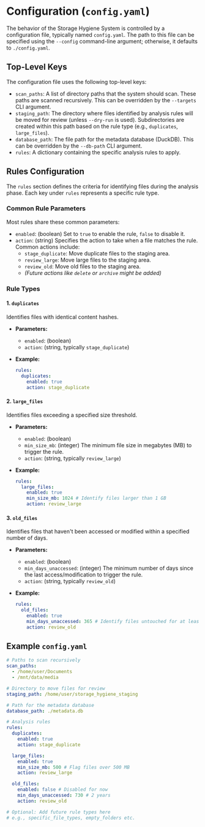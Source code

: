 # Configuration (`config.yaml`)

The behavior of the Storage Hygiene System is controlled by a configuration file, typically named `config.yaml`. The path to this file can be specified using the `--config` command-line argument; otherwise, it defaults to `./config.yaml`.

## Top-Level Keys

The configuration file uses the following top-level keys:

*   `scan_paths`: A list of directory paths that the system should scan. These paths are scanned recursively. This can be overridden by the `--targets` CLI argument.
*   `staging_path`: The directory where files identified by analysis rules will be moved for review (unless `--dry-run` is used). Subdirectories are created within this path based on the rule type (e.g., `duplicates`, `large_files`).
*   `database_path`: The file path for the metadata database (DuckDB). This can be overridden by the `--db-path` CLI argument.
*   `rules`: A dictionary containing the specific analysis rules to apply.

## Rules Configuration

The `rules` section defines the criteria for identifying files during the analysis phase. Each key under `rules` represents a specific rule type.

### Common Rule Parameters

Most rules share these common parameters:

*   `enabled`: (boolean) Set to `true` to enable the rule, `false` to disable it.
*   `action`: (string) Specifies the action to take when a file matches the rule. Common actions include:
    *   `stage_duplicate`: Move duplicate files to the staging area.
    *   `review_large`: Move large files to the staging area.
    *   `review_old`: Move old files to the staging area.
    *   *(Future actions like `delete` or `archive` might be added)*

### Rule Types

#### 1. `duplicates`

Identifies files with identical content hashes.

*   **Parameters:**
    *   `enabled`: (boolean)
    *   `action`: (string, typically `stage_duplicate`)

*   **Example:**
    ```yaml
    rules:
      duplicates:
        enabled: true
        action: stage_duplicate
    ```

#### 2. `large_files`

Identifies files exceeding a specified size threshold.

*   **Parameters:**
    *   `enabled`: (boolean)
    *   `min_size_mb`: (integer) The minimum file size in megabytes (MB) to trigger the rule.
    *   `action`: (string, typically `review_large`)

*   **Example:**
    ```yaml
    rules:
      large_files:
        enabled: true
        min_size_mb: 1024 # Identify files larger than 1 GB
        action: review_large
    ```

#### 3. `old_files`

Identifies files that haven't been accessed or modified within a specified number of days.

*   **Parameters:**
    *   `enabled`: (boolean)
    *   `min_days_unaccessed`: (integer) The minimum number of days since the last access/modification to trigger the rule.
    *   `action`: (string, typically `review_old`)

*   **Example:**
    ```yaml
    rules:
      old_files:
        enabled: true
        min_days_unaccessed: 365 # Identify files untouched for at least a year
        action: review_old
    ```

## Example `config.yaml`

```yaml
# Paths to scan recursively
scan_paths:
  - /home/user/Documents
  - /mnt/data/media

# Directory to move files for review
staging_path: /home/user/storage_hygiene_staging

# Path for the metadata database
database_path: ./metadata.db

# Analysis rules
rules:
  duplicates:
    enabled: true
    action: stage_duplicate

  large_files:
    enabled: true
    min_size_mb: 500 # Flag files over 500 MB
    action: review_large

  old_files:
    enabled: false # Disabled for now
    min_days_unaccessed: 730 # 2 years
    action: review_old

# Optional: Add future rule types here
# e.g., specific_file_types, empty_folders etc.